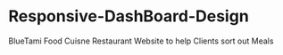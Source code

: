 # Responsive-DashBoard-Design
 BlueTami Food Cuisne Restaurant Website  to help Clients sort out Meals
